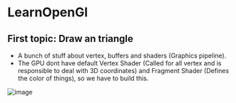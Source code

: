 # LearnOpenGl

## First topic: Draw an triangle
- A bunch of stuff about vertex, buffers and shaders (Graphics pipeline).
- The GPU dont have default Vertex Shader (Called for all vertex and is responsible to deal with 3D coordinates) and Fragment Shader (Defines the color of things), so we have to build this.

![image](https://github.com/WilliamKSilva/opengl/assets/75429175/fd5b1f94-91ea-4cc6-9179-38dfe410a051)
